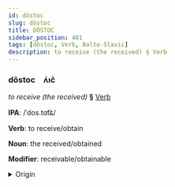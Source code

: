 ```yaml
---
id: dôstoc
slug: dôstoc
title: DÔSTOC
sidebar_position: 481
tags: [dôstoc, Verb, Balto-Slavic]
description: to receive (the received) § Verb
---
```


### dôstoc&emsp;<span kind="abugida">ʌ́ıc̄</span>

*to receive (the received)* **§** [Verb](../../tags/Verb)

**IPA**: /ˈdos.tɑt͡ɕ/

**Verb**: to receive/obtain

**Noun**: the received/obtained

**Modifier**: receivable/obtainable

<details>
    <summary>Origin</summary>
    Polish dostać /ˈdɔ.stat͡ɕ/<br/>
    <em>Balto-Slavic Language Family</em>
</details>